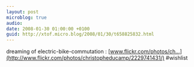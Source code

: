 ```yaml
---
layout: post
microblog: true
audio: 
date: 2008-01-30 01:00:00 +0100
guid: http://xtof.micro.blog/2008/01/30/t658825832.html
---
```

dreaming of electric-bike-commutation : [www.flickr.com/photos/ch...](http://www.flickr.com/photos/christopheducamp/2229741431/) #wishlist
